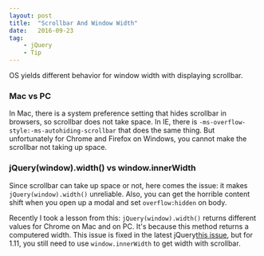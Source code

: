 ```yaml
---
layout: post
title:  "Scrollbar And Window Width"
date:   2016-09-23
tag:    
    - jQuery 
    - Tip
---
```


OS yields different behavior for window width with displaying scrollbar.

### Mac vs PC
In Mac, there is a system preference setting that hides scrollbar in browsers, so scrollbar does not take space. In IE, there is `-ms-overflow-style:-ms-autohiding-scrollbar` that does the same thing. But unfortunately for Chrome and Firefox on Windows, you cannot make the scrollbar not taking up space.

### jQuery(window).width() vs window.innerWidth
Since scrollbar can take up space or not, here comes the issue: it makes  `jQuery(window).width()` unreliable.
Also, you can get the horrible content shift when you open up a modal and set `overflow:hidden` on body.

Recently I took a lesson from this:   `jQuery(window).width()` returns different values for Chrome on Mac and on PC. It's because this method returns a computered width. This issue is fixed in the latest jQuery[this issue](https://github.com/jquery/jquery/issues/1729), but for 1.11, you still need to use `window.innerWidth` to get width with scrollbar.